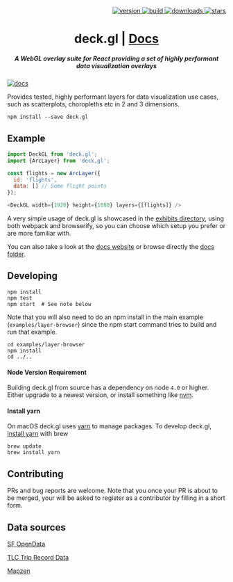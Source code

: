 <p align="right">
  <a href="https://npmjs.org/package/deck.gl">
    <img src="https://img.shields.io/npm/v/deck.gl.svg?style=flat-square" alt="version" />
  </a>
  <a href="https://travis-ci.org/uber/deck.gl">
    <img src="https://img.shields.io/travis/uber/deck.gl/master.svg?style=flat-square" alt="build" />
  </a>
  <a href="https://npmjs.org/package/deck.gl">
    <img src="https://img.shields.io/npm/dm/deck.gl.svg?style=flat-square" alt="downloads" />
  </a>
  <a href="http://starveller.sigsev.io/uber/deck.gl">
    <img src="http://starveller.sigsev.io/api/repos/uber/deck.gl/badge" alt="stars" />
  </a>
</p>

<h1 align="center">deck.gl | <a href="https://uber.github.io/deck.gl">Docs</a></h1>

<h5 align="center">A WebGL overlay suite for React providing a set of highly performant data visualization overlays</h5>

[![docs](http://i.imgur.com/mvfvgf0.jpg)](https://uber.github.io/deck.gl)

Provides tested, highly performant layers for data visualization
use cases, such as scatterplots, choropleths etc in 2 and 3 dimensions.

    npm install --save deck.gl

## Example

```javascript
import DeckGL from 'deck.gl';
import {ArcLayer} from 'deck.gl';

const flights = new ArcLayer({
  id: 'flights',
  data: [] // Some flight points
});

<DeckGL width={1920} height={1080} layers={[flights]} />
```

A very simple usage of deck.gl is showcased in the [exhibits directory](./exhibits),
using both webpack and browserify, so you can choose which setup you prefer or
are more familiar with.

You can also take a look at the [docs website](https://uber.github.io/deck.gl)
or browse directly the [docs folder](./docs).

## Developing

    npm install
    npm test
    npm start  # See note below

Note that you will also need to do an npm install in the main example (`examples/layer-browser`)
since the npm start command tries to build and run that example.

    cd examples/layer-browser
    npm install
    cd ../..

#### Node Version Requirement

Building deck.gl from source has a dependency on node `4.0` or higher.
Either upgrade to a newest version, or install something like
[nvm](https://github.com/creationix/nvm).

#### Install yarn
On macOS deck.gl uses [yarn](https://www.npmjs.com/package/yarn) to manage packages.
To develop deck.gl, [install yarn](https://yarnpkg.com/en/docs/install) with brew
```
brew update
brew install yarn

```

## Contributing

PRs and bug reports are welcome. Note that you once your PR is
about to be merged, your will be asked to register as a contributor
by filling in a short form.

## Data sources

[SF OpenData](https://data.sfgov.org)

[TLC Trip Record Data](http://www.nyc.gov/html/tlc/html/about/trip_record_data.shtml)

[Mapzen](https://mapzen.com/)
